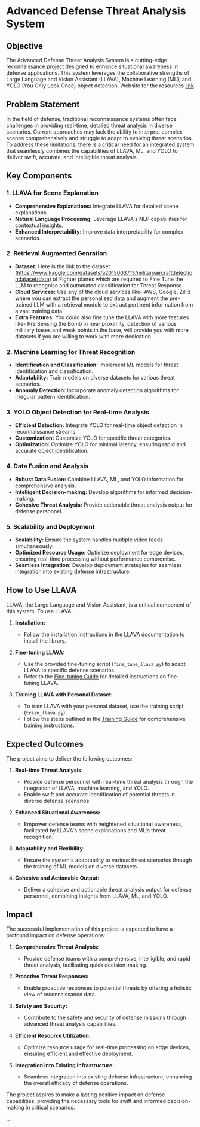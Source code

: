 # Advanced Defense Threat Analysis System

## Objective

The Advanced Defense Threat Analysis System is a cutting-edge reconnaissance project designed to enhance situational awareness in defense applications. This system leverages the collaborative strengths of Large Language and Vision Assistant (LLAVA), Machine Learning (ML), and YOLO (You Only Look Once) object detection. Website for the resources [link](https://wids-2023.notion.site/WIDS-PROJECT-3f543ec7a36b4f978b2324890b893bec) 

## Problem Statement

In the field of defense, traditional reconnaissance systems often face challenges in providing real-time, detailed threat analysis in diverse scenarios. Current approaches may lack the ability to interpret complex scenes comprehensively and struggle to adapt to evolving threat scenarios. To address these limitations, there is a critical need for an integrated system that seamlessly combines the capabilities of LLAVA, ML, and YOLO to deliver swift, accurate, and intelligible threat analysis.

## Key Components

### 1. LLAVA for Scene Explanation

- **Comprehensive Explanations:** Integrate LLAVA for detailed scene explanations.
- **Natural Language Processing:** Leverage LLAVA's NLP capabilities for contextual insights.
- **Enhanced Interpretability:** Improve data interpretability for complex scenarios.

### 2. Retrieval Augmented Genration
- **Dataset:** Here is the link to the dataset (https://www.kaggle.com/datasets/a2015003713/militaryaircraftdetectiondataset/data) of Fighter planes which are required to Fine Tune the LLM to recognise and automated classification for Threat Response.
- **Cloud Services:** Use any of the cloud services like- AWS, Google, Zilliz where you can extract the personalised data and augment the pre-trained LLM with a retrieval module to extract pertinent information from a vast training data.
- **Extra Features:** You could also fine tune the LLAVA with more features like- Pre Sensing the Bomb in near proximity, detection of various militiary bases and weak points in the base, will provide you with more datasets if you are willing to work with more dedication. 

### 2. Machine Learning for Threat Recognition

- **Identification and Classification:** Implement ML models for threat identification and classification.
- **Adaptability:** Train models on diverse datasets for various threat scenarios.
- **Anomaly Detection:** Incorporate anomaly detection algorithms for irregular pattern identification.

### 3. YOLO Object Detection for Real-time Analysis

- **Efficient Detection:** Integrate YOLO for real-time object detection in reconnaissance streams.
- **Customization:** Customize YOLO for specific threat categories.
- **Optimization:** Optimize YOLO for minimal latency, ensuring rapid and accurate object identification.

### 4. Data Fusion and Analysis

- **Robust Data Fusion:** Combine LLAVA, ML, and YOLO information for comprehensive analysis.
- **Intelligent Decision-making:** Develop algorithms for informed decision-making.
- **Cohesive Threat Analysis:** Provide actionable threat analysis output for defense personnel.

### 5. Scalability and Deployment

- **Scalability:** Ensure the system handles multiple video feeds simultaneously.
- **Optimized Resource Usage:** Optimize deployment for edge devices, ensuring real-time processing without performance compromise.
- **Seamless Integration:** Develop deployment strategies for seamless integration into existing defense infrastructure.

## How to Use LLAVA

LLAVA, the Large Language and Vision Assistant, is a critical component of this system. To use LLAVA:

1. **Installation:**
   - Follow the installation instructions in the [LLAVA documentation](https://llava-docs.example.com) to install the library.

2. **Fine-tuning LLAVA:**
   - Use the provided fine-tuning script (`fine_tune_llava.py`) to adapt LLAVA to specific defense scenarios.
   - Refer to the [Fine-tuning Guide](https://llava-vl.github.io/) for detailed instructions on fine-tuning LLAVA.

3. **Training LLAVA with Personal Dataset:**
   - To train LLAVA with your personal dataset, use the training script (`train_llava.py`).
   - Follow the steps outlined in the [Training Guide](https://github.com/haotian-liu/LLaVA) for comprehensive training instructions.

## Expected Outcomes

The project aims to deliver the following outcomes:

1. **Real-time Threat Analysis:**
   - Provide defense personnel with real-time threat analysis through the integration of LLAVA, machine learning, and YOLO.
   - Enable swift and accurate identification of potential threats in diverse defense scenarios.

2. **Enhanced Situational Awareness:**
   - Empower defense teams with heightened situational awareness, facilitated by LLAVA's scene explanations and ML's threat recognition.

3. **Adaptability and Flexibility:**
   - Ensure the system's adaptability to various threat scenarios through the training of ML models on diverse datasets.

4. **Cohesive and Actionable Output:**
   - Deliver a cohesive and actionable threat analysis output for defense personnel, combining insights from LLAVA, ML, and YOLO.

## Impact

The successful implementation of this project is expected to have a profound impact on defense operations:

1. **Comprehensive Threat Analysis:**
   - Provide defense teams with a comprehensive, intelligible, and rapid threat analysis, facilitating quick decision-making.

2. **Proactive Threat Responses:**
   - Enable proactive responses to potential threats by offering a holistic view of reconnaissance data.

3. **Safety and Security:**
   - Contribute to the safety and security of defense missions through advanced threat analysis capabilities.

4. **Efficient Resource Utilization:**
   - Optimize resource usage for real-time processing on edge devices, ensuring efficient and effective deployment.

5. **Integration into Existing Infrastructure:**
   - Seamless integration into existing defense infrastructure, enhancing the overall efficacy of defense operations.

The project aspires to make a lasting positive impact on defense capabilities, providing the necessary tools for swift and informed decision-making in critical scenarios.

...
